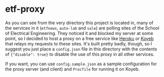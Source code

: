 # etf-proxy
As you can see from the very directory this project is located in, many of the services in it (`etfnews`, `auto-lab` and `sale`) are polling sites of the School of Electrical Engineering. They noticed it and blocked my server at some point, so I decided to host a proxy on a free service like [Heroku](https://heroku.com/) or [Koyeb](https://www.koyeb.com/) that relays my requests to these sites. It's built pretty badly, though, so I suggest you just place a `config.json` file in this directory with the contents of `{"disable": true}` to disable the use of this proxy in all other services.

If you want, you can use `config.sample.json` as a sample configuration for the proxy server (and client) and `Procfile` for running it on Koyeb.
